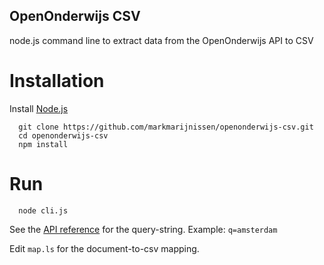 OpenOnderwijs CSV
-----------------

node.js command line to extract data from the OpenOnderwijs API to CSV

Installation
============
Install [Node.js](www.nodejs.org)
```
  git clone https://github.com/markmarijnissen/openonderwijs-csv.git
  cd openonderwijs-csv
  npm install
```

Run
===
```
  node cli.js
```

See the [API reference](http://openonderwijsdata.staging.dispectu.com/static/documentation/rst/api.html) for the query-string. Example: `q=amsterdam`

Edit `map.ls` for the document-to-csv mapping.